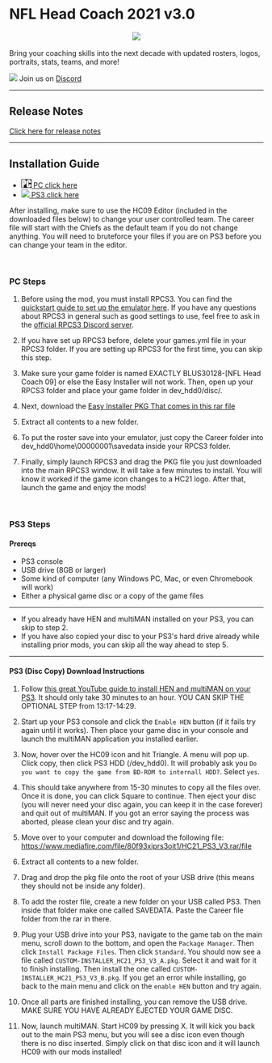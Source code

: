 # NFL Head Coach 2021 v3.0

<p align="center">
    <img src="https://cdn.discordapp.com/attachments/716415565350174822/838794250883301427/pick-guitar-png-4-Transparent-Images_1.png" width="350">
</p>

Bring your coaching skills into the next decade with updated rosters, logos, portraits, stats, teams, and more!

<img width="20" src="https://logo-logos.com/wp-content/uploads/2018/03/Discord_icon.png"> Join us on [Discord](https://discord.gg/4yxqEnCj3t)

---

## Release Notes
[Click here for release notes](./release-notes/release-notes.md)

---

## Installation Guide

- [<img width="20" src="./assets/pc-logo.jpg"> PC click here](#pc-steps)
- [<img width="20" src="https://logo-logos.com/wp-content/uploads/2016/10/PlayStation_logo.png"> PS3 click here](#ps3-steps)

After installing, make sure to use the HC09 Editor (included in the downloaded  files below) to change your user controlled team. The career file will start with the Chiefs as the default team if you do not change anything. You will need to bruteforce your files if you are on PS3 before you can change your team in the editor.

<br/>

### PC Steps

1. Before using the mod, you must install RPCS3. You can find the [quickstart guide to set up the emulator here](https://rpcs3.net/quickstart). If you have any questions about RPCS3 in general such as good settings to use, feel free to ask in the [official RPCS3 Discord server](https://discord.com/invite/Af7H9yp).

1. If you have set up RPCS3 before, delete your games.yml file in your RPCS3 folder. If you are setting up RPCS3 for the first time, you can skip this step.

1. Make sure your game folder is named EXACTLY BLUS30128-[NFL Head Coach 09] or else the Easy Installer will not work. Then, open up your RPCS3 folder and place your game folder in dev_hdd0/disc/. 

1. Next, download the [Easy Installer PKG That comes in this rar file](https://www.mediafire.com/file/75v5382gjsu70pu/HC21_PC_V3.rar/file)

1. Extract all contents to a new folder.

1. To put the roster save into your emulator, just copy the Career folder into dev_hdd0\home\00000001\savedata inside your RPCS3 folder. 

1. Finally, simply launch RPCS3 and drag the PKG file you just downloaded into the main RPCS3 window. It will take a few minutes to install. You will know it worked if the game icon changes to a HC21 logo. After that, launch the game and enjoy the mods!

<br/>

### PS3 Steps
#### Prereqs
- PS3 console
- USB drive (8GB or larger)
- Some kind of computer (any Windows PC, Mac, or even Chromebook will work)
- Either a physical game disc or a copy of the game files

---
- If you already have HEN and multiMAN installed on your PS3, you can skip to step 2.
- If you have also copied your disc to your PS3's hard drive already while installing prior mods, you can skip all the way ahead to step 5.
---

#### PS3 (Disc Copy) Download Instructions

1.	Follow [this great YouTube guide to install HEN and multiMAN on your PS3](https://www.youtube.com/watch?v=fOKemRHAZ3c). It should only take 30 minutes to an hour. YOU CAN SKIP THE OPTIONAL STEP from 13:17-14:29.

1.	Start up your PS3 console and click the `Enable HEN` button (if it fails try again until it works). Then place your game disc in your console and launch the multiMAN application you installed earlier.

1.	Now, hover over the HC09 icon and hit Triangle. A menu will pop up. Click copy, then click PS3 HDD (/dev_hdd0). It will probably ask you `Do you want to copy the game from BD-ROM to internall HDD?`. Select `yes`.

1.	This should take anywhere from 15-30 minutes to copy all the files over. Once it is done, you can click Square to continue. Then eject your disc (you will never need your disc again, you can keep it in the case forever) and quit out of multiMAN. If you got an error saying the process was aborted, please clean your disc and try again.

1.	Move over to your computer and download the following file: https://www.mediafire.com/file/80f93xiprs3oit1/HC21_PS3_V3.rar/file

1.	Extract all contents to a new folder. 

1.	Drag and drop the pkg file onto the root of your USB drive (this means they should not be inside any folder). 

1.	To add the roster file, create a new folder on your USB called PS3. Then inside that folder make one called SAVEDATA. Paste the Career file folder from the rar in there.

1.	Plug your USB drive into your PS3, navigate to the game tab on the main menu, scroll down to the bottom, and open the `Package Manager`. Then click `Install Package Files`. Then click `Standard`. You should now see a file called `CUSTOM-INSTALLER_HC21_PS3_V3_A.pkg`. Select it and wait for it to finish installing. Then install the one called `CUSTOM-INSTALLER_HC21_PS3_V3_B.pkg`. If you get an error while installing, go back to the main menu and click on the `enable HEN` button and try again.

1.	Once all parts are finished installing, you can remove the USB drive. MAKE SURE YOU HAVE ALREADY EJECTED YOUR GAME DISC.

1.	Now, launch multiMAN. Start HC09 by pressing X. It will kick you back out to the main PS3 menu, but you will see a disc icon even though there is no disc inserted. Simply click on that disc icon and it will launch HC09 with our mods installed!
